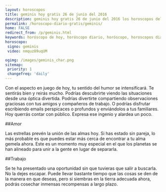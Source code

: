 ```yaml
---
layout: horoscopos
title: geminis hoy gratis 26 de junio del 2016 
description: geminis hoy gratis 26 de junio del 2016 los horoscopos del dia, amor, trabajo, vida personal. Todas las predicciones para geminis gratis. Ahora Tambien podes consultar el Oraculo SI o NO http://horoscopo-del-dia.com/oraculo-si-no/ 
permalink: /horoscopo-diario-gratis/geminis/
home: FALSE
redirect_from: /p/geminis.html
keywords: horóscopo de hoy, horóscopo diario, horóscopo, horoscopos diarios gratis del dia de hoy, horóscopo diario gratis,horóscopo 2016, horóscopo esperanza gracia, horoscopo geminis hoy, horoscop, horóscopos gratis, horoscopo geminis, horoscopo geminis 2016, Tarot, Astrologia, Zodíaco, geminis, horoscopo gratis
horoscopo:
 signo: geminis
 video: nmquz89uqUM

ogimg: /images/geminis_char.png
sitemap:
 priority: 1
 changefreq: 'daily'
---
```



Con el aspecto en juego de hoy, tu sentido del humor se intensificará. Te sentirás bien y reirás mucho. Podrías descubrirte viendo las situaciones desde una óptica divertida. Podrías divertirte compartiendo observaciones graciosas con tus amigos y compañeros de trabajo. O podrías disfrutar escribiendo emails perspicaces o profundos y enviándolos a tus familiares. Hoy querrás contar con público. Expresa ese ingenio y alardea un poco.

##Amor

Las estrellas prevén la unión de las almas hoy. Si has estado sin pareja, lo más probable es que puedes estar más cerca de encontrar a tu alma gemela ahora. Este es un momento muy especial en el que los planetas se han alineado para unir a la gente en lugar de separarla.

##Trabajo

Se te ha presentado una oportunidad sin que tuvieras que salir a buscarla. No la dejes escapar. Puede llevar bastante tiempo que las cosas se den de la manera en que deseas, pero si siembras en la tierra adecuada ahora, podrás cosechar inmensas recompensas a largo plazo.